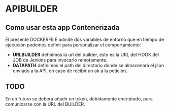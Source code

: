 # APIBUILDER
## Como usar esta app Contenerizada
El presente DOCKERFILE admite dos variables de entorno que en tiempo de ejecución podemos definir para personalizar el comportamiento:
- **URLBUILDER** definimos la url del builder, esto es la URL del HOOK del JOB de Jenkins para invocarlo remotamente.
- **DATAPATH** definimos el path del directorio donde se almacenará el json enviado a la API, en caso de recibir un ok a la petición.
## TODO 
En un futuro se deberá añadir un token, debidamente encriptado, para comunicarse con la URL del BUILDER.  